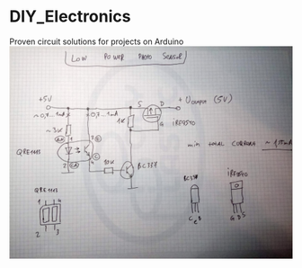 # DIY_Electronics
Proven circuit solutions for projects on Arduino
![alt text](https://github.com/EgorichKiev/DIY_Electronics/blob/master/DSC_6026.JPG)
